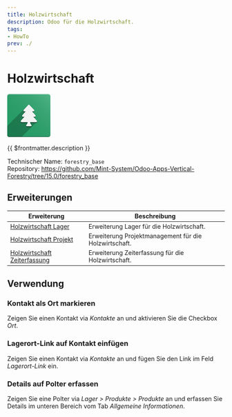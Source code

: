 ```yaml
---
title: Holzwirtschaft
description: Odoo für die Holzwirtschaft.
tags:
- HowTo
prev: ./
---
```

# Holzwirtschaft
![icons_odoo_forestry_base](attachments/icons_odoo_forestry_base.png)

{{ $frontmatter.description }}

Technischer Name: `forestry_base`\
Repository: <https://github.com/Mint-System/Odoo-Apps-Vertical-Forestry/tree/15.0/forestry_base>

## Erweiterungen

| Erweiterung                                             | Beschreibung                                          |
| ------------------------------------------------------- | ----------------------------------------------------- |
| [Holzwirtschaft Lager](Forestry%20Stock.md)             | Erweiterung Lager für die Holzwirtschaft.             |
| [Holzwirtschaft Projekt](Forestry%20Project.md)         | Erweiterung Projektmanagement für die Holzwirtschaft. |
| [Holzwirtschaft Zeiterfassung](Forestry%20Timesheet.md) | Erweiterung Zeiterfassung für die Holzwirtschaft.     |

## Verwendung

### Kontakt als Ort markieren

Zeigen Sie einen Kontakt via *Kontakte* an und aktivieren Sie die Checkbox *Ort*.

### Lagerort-Link auf Kontakt einfügen

Zeigen Sie einen Kontakt via *Kontakte* an und fügen Sie den Link im Feld *Lagerort-Link* ein.

### Details auf Polter erfassen

Zeigen Sie eine Polter via *Lager > Produkte > Produkte* an und erfassen Sie Details im unteren Bereich vom Tab *Allgemeine Informationen*.